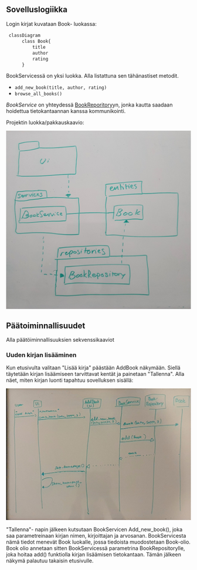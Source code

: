 ## Sovelluslogiikka

Login kirjat kuvataan Book- luokassa:

```mermaid
 classDiagram
      class Book{
          title
          author
          rating
      }

```

BookServicessä on yksi luokka. Alla listattuna sen tähänastiset metodit.

- `add_new_book(title, author, rating)`
- `browse_all_books()`

_BookService_ on yhteydessä [BookReporitory](https://github.com/Mahlamaki/ot-harjoitustyo/blob/main/src/repositories/book_repository.py)yn, jonka kautta saadaan hoidettua tietokantaannan kanssa kommunikointi.

Projektin luokka/pakkauskaavio:

![Pakkauskaavio](./kuvat/pakkauskaavio.png)

## Päätoiminnallisuudet

Alla päätöiminnallisuuksien sekvenssikaaviot

### Uuden kirjan lisääminen

Kun etusivulta valitaan "Lisää kirja" päästään AddBook näkymään. Siellä täytetään kirjan lisäämiseen tarvittavat kentät ja painetaan "Tallenna". Alla näet, miten kirjan luonti tapahtuu sovelluksen sisällä:

![Sekvenssikaavio](./kuvat/sekvenssikaavio_uusi_kirja.jpg)

"Tallenna"- napin jälkeen kutsutaan BookServicen Add_new_book(), joka saa parametreinaan kirjan nimen, kirjoittajan ja arvosanan. BookServicesta nämä tiedot menevät Book luokalle, jossa tiedoista muodostetaan Book-olio. Book olio annetaan sitten BookServicessä parametrina BookRepositorylle, joka hoitaa add() funktiolla kirjan lisäämisen tietokantaan. Tämän jälkeen näkymä palautuu takaisin etusivulle.

